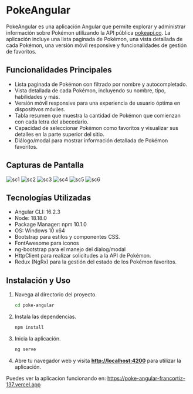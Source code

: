 # PokeAngular

PokeAngular es una aplicación Angular que permite explorar y administrar información sobre Pokémon utilizando la API pública [pokeapi.co](https://pokeapi.co/). La aplicación incluye una lista paginada de Pokémon, una vista detallada de cada Pokémon, una versión móvil responsive y funcionalidades de gestión de favoritos.

## Funcionalidades Principales

- Lista paginada de Pokémon con filtrado por nombre y autocompletado.
- Vista detallada de cada Pokémon, incluyendo su nombre, tipo, habilidades y más.
- Versión móvil responsive para una experiencia de usuario óptima en dispositivos móviles.
- Tabla resumen que muestra la cantidad de Pokémon que comienzan con cada letra del abecedario.
- Capacidad de seleccionar Pokémon como favoritos y visualizar sus detalles en la parte superior del sitio.
- Diálogo/modal para mostrar información detallada de Pokémon favoritos.

## Capturas de Pantalla
![sc1](https://github.com/Francortiz-137/pokeAngular/assets/85177793/3ba23970-4f12-4562-9606-6ff33d1907f9)
![sc2](https://github.com/Francortiz-137/pokeAngular/assets/85177793/05ca51eb-9193-4862-a6a9-8b719882af5d)
![sc3](https://github.com/Francortiz-137/pokeAngular/assets/85177793/0be73d08-55aa-4e14-b6df-bf414a851342)
![sc4](https://github.com/Francortiz-137/pokeAngular/assets/85177793/4fe5e4c3-c014-4d17-bc7e-142f623edb39)
![sc5](https://github.com/Francortiz-137/pokeAngular/assets/85177793/fb61e198-85ae-45f3-938b-020dcd29054b)
![sc6](https://github.com/Francortiz-137/pokeAngular/assets/85177793/e1c933ab-cfed-4108-9c3f-285c156af4ed)

## Tecnologías Utilizadas

- Angular CLI: 16.2.3
- Node: 18.18.0
- Package Manager: npm 10.1.0
- OS: Windows 10 x64
- Bootstrap para estilos y componentes CSS.
- FontAwesome para iconos
- ng-bootstrap para el manejo del dialog/modal
- HttpClient para realizar solicitudes a la API de Pokémon.
- Redux (NgRx) para la gestión del estado de los Pokémon favoritos.

## Instalación y Uso

1. Navega al directorio del proyecto.
    
    ```bash
    cd poke-angular
    ```
    
2. Instala las dependencias.
    
    ```bash
    npm install
    ```
    
3. Inicia la aplicación.

    
    ```bash
    ng serve
    ```
    
4. Abre tu navegador web y visita **[http://localhost:4200](http://localhost:4200/)** para utilizar la aplicación.

Puedes ver la aplicacion funcionando en: https://poke-angular-francortiz-137.vercel.app
